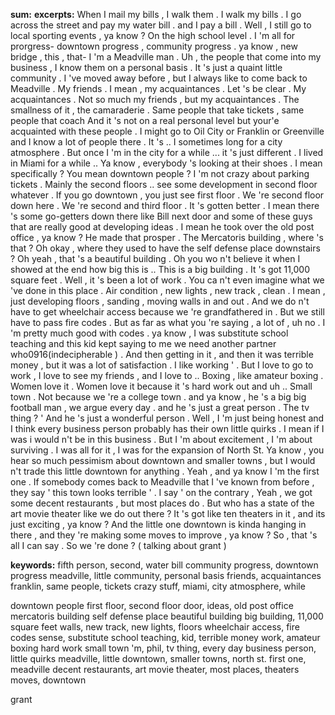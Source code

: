 **sum:**
**excerpts:**
When I mail my bills , I walk them . I walk my bills . I go across the street and pay my water bill . and I pay a bill .
Well , I still go to local sporting events , ya know ? On the high school level . I 'm all for prorgress- downtown progress , community progress . ya know , new bridge , this , that- I 'm a Meadville man .
Uh , the people that come into my business , I know them on a personal basis . It 's just a quaint little community . I 've moved away before , but I always like to come back to Meadville .
My friends . I mean , my acquaintances . Let 's be clear . My acquaintances . Not so much my friends , but my acquaintances . The smallness of it , the camaraderie .
Same people that take tickets , same people that coach And it 's not on a real personal level but your'e acquainted with these people . I might go to Oil City or Franklin or Greenville and I know a lot of people there .
It 's .. I sometimes long for a city atmosphere . But once I 'm in the city for a while ... it 's just different . I lived in Miami for a while .. Ya know , everybody 's looking at their shoes .
I mean specifically ?
You mean downtown people ?
I 'm not crazy about parking tickets . Mainly the second floors .. see some development in second floor whatever . If you go downtown , you just see first floor . We 're second floor down here . We 're second and third floor .
It 's gotten better . I mean there 's some go-getters down there like Bill next door and some of these guys that are really good at developing ideas . I mean he took over the old post office , ya know ? He made that prosper .
The Mercatoris building , where 's that ?
Oh okay , where they used to have the self defense place downstairs ?
Oh yeah , that 's a beautiful building .
Oh you wo n't believe it when I showed at the end how big this is .. This is a big building . It 's got 11,000 square feet .
Well , it 's been a lot of work . You ca n't even imagine what we 've done in this place . Air condition , new lights , new track , clean . I mean , just developing floors , sanding , moving walls in and out .
And we do n't have to get wheelchair access because we 're grandfathered in . But we still have to pass fire codes . But as far as what you 're saying , a lot of , uh no . I 'm pretty much good with codes .
ya know , I was substitute school teaching and this kid kept saying to me we need another partner who0916(indecipherable ) . And then getting in it , and then it was terrible money , but it was a lot of satisfaction .
I like working ' . But I love to go to work , I love to see my friends , and I love to .. Boxing , like amateur boxing .
Women love it . Women love it because it 's hard work out and uh ..
Small town .
Not because we 're a college town . and ya know , he 's a big big football man , we argue every day . and he 's just a great person . The tv thing ? ' And he 's just a wonderful person .
Well , I 'm just being honest and I think every business person probably has their own little quirks . I mean if I was i would n't be in this business . But I 'm about excitement , I 'm about surviving .
I was all for it , I was for the expansion of North St. Ya know , you hear so much pessimism about downtown and smaller towns , but I would n't trade this little downtown for anything .
Yeah , and ya know I 'm the first one . If somebody comes back to Meadville that I 've known from before , they say ' this town looks terrible ' . I say ' on the contrary ,
Yeah , we got some decent restaurants , but most places do . But who has a state of the art movie theater like we do out there ? It 's got like ten theaters in it , and its just exciting , ya know ?
And the little one downtown is kinda hanging in there , and they 're making some moves to improve , ya know ? So , that 's all I can say .
So we 're done ?
( talking about grant )

**keywords:**
fifth person, second, water bill
community progress, downtown progress
meadville, little community, personal basis
friends, acquaintances
franklin, same people, tickets
crazy stuff, miami, city atmosphere, while

downtown people
first floor, second floor
door, ideas, old post office
mercatoris building
self defense place
beautiful building
big building, 11,000 square feet
walls, new track, new lights, floors
wheelchair access, fire codes
sense, substitute school teaching, kid, terrible money
work, amateur boxing
hard work
small town
'm, phil, tv thing, every day
business person, little quirks
meadville, little downtown, smaller towns, north st.
first one, meadville
decent restaurants, art movie theater, most places, theaters
moves, downtown

grant

